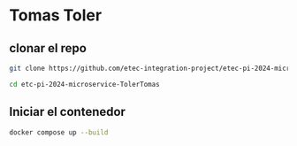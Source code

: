 # Tomas Toler

## clonar el repo
```bash
git clone https://github.com/etec-integration-project/etec-pi-2024-microservice-TolerTomas.git
```

```bash
cd etc-pi-2024-microservice-TolerTomas
```

## Iniciar el contenedor
```bash
docker compose up --build
```